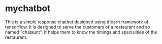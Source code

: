 # mychatbot
This is a simple response chatbot designed using tflearn framework of tensorflow.
It is designed to serve the customers of a restaurant and so named "chataunt". It helps them to know the timings and specialities of the restaurant.

